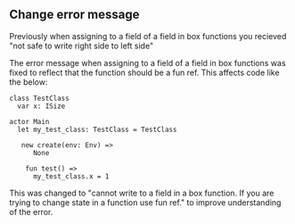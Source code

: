 ## Change error message

Previously when assigning to a field of a field in box functions you recieved "not safe to write right side to left side"

The error message when assigning to a field of a field in box functions was fixed to reflect that the function should be a fun ref. This affects code like the below:

```pony
class TestClass
  var x: ISize

actor Main
  let my_test_class: TestClass = TestClass
        
   new create(env: Env) =>
      None 
                
    fun test() =>
      my_test_class.x = 1
```

This was changed  to "cannot write to a field in a box function. If you are trying to change state in a function use fun ref." to improve understanding of the error.
